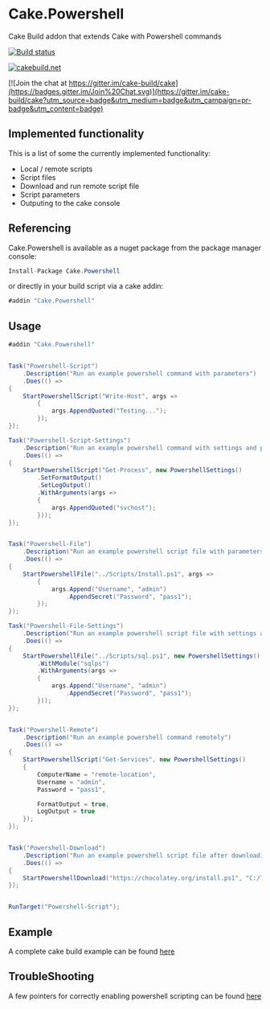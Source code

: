 # Cake.Powershell
Cake Build addon that extends Cake with Powershell commands

[![Build status](https://ci.appveyor.com/api/projects/status/5g0u2757tix9se6f?svg=true)](https://ci.appveyor.com/project/PhillipSharpe/cake-powershell)

[![cakebuild.net](https://img.shields.io/badge/WWW-cakebuild.net-blue.svg)](http://cakebuild.net/)

[![Join the chat at https://gitter.im/cake-build/cake](https://badges.gitter.im/Join%20Chat.svg)](https://gitter.im/cake-build/cake?utm_source=badge&utm_medium=badge&utm_campaign=pr-badge&utm_content=badge)



## Implemented functionality

This is a list of some the currently implemented functionality:

* Local / remote scripts
* Script files
* Download and run remote script file
* Script parameters
* Outputing to the cake console



## Referencing

Cake.Powershell is available as a nuget package from the package manager console:

```csharp
Install-Package Cake.Powershell
```

or directly in your build script via a cake addin:

```csharp
#addin "Cake.Powershell"
```



## Usage

```csharp
#addin "Cake.Powershell"


Task("Powershell-Script")
    .Description("Run an example powershell command with parameters")
    .Does(() =>
{
    StartPowershellScript("Write-Host", args => 
		{ 
			args.AppendQuoted("Testing..."); 
		});
});

Task("Powershell-Script-Settings")
    .Description("Run an example powershell command with settings and parameters")
    .Does(() =>
{
    StartPowershellScript("Get-Process", new PowershellSettings()
		.SetFormatOutput()
		.SetLogOutput()
		.WithArguments(args => 
		{ 
			args.AppendQuoted("svchost"); 
		}));
});


Task("Powershell-File")
    .Description("Run an example powershell script file with parameters")
    .Does(() =>
{
    StartPowershellFile("../Scripts/Install.ps1", args => 
		{ 
			args.Append("Username", "admin")
				.AppendSecret("Password", "pass1");
		});
});

Task("Powershell-File-Settings")
    .Description("Run an example powershell script file with settings and parameters")
    .Does(() =>
{
    StartPowershellFile("../Scripts/sql.ps1", new PowershellSettings()
		.WithModule("sqlps")
		.WithArguments(args => 
		{ 
			args.Append("Username", "admin")
				.AppendSecret("Password", "pass1");
		}));
});


Task("Powershell-Remote")
    .Description("Run an example powershell command remotely")
    .Does(() =>
{
    StartPowershellScript("Get-Services", new PowershellSettings()
	{
		ComputerName = "remote-location",
		Username = "admin",
		Password = "pass1",

		FormatOutput = true,
		LogOutput = true
	});
});


Task("Powershell-Download")
    .Description("Run an example powershell script file after downloading its contents to a local directory")
    .Does(() =>
{
    StartPowershellDownload("https://chocolatey.org/install.ps1", "C:/Temp/install.ps1", new PowershellSettings());
});


RunTarget("Powershell-Script");
```



## Example

A complete cake build example can be found [here](https://github.com/SharpeRAD/Cake.Powershell/blob/master/test/build.cake)



## TroubleShooting

A few pointers for correctly enabling powershell scripting can be found [here](https://github.com/SharpeRAD/Cake.Powershell/blob/master/TroubleShooting.md)